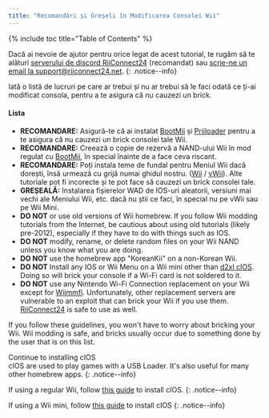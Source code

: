 ```yaml
---
title: "Recomandări și Greșeli în Modificarea Consolei Wii"
---
```


{% include toc title="Table of Contents" %}

Dacă ai nevoie de ajutor pentru orice legat de acest tutorial, te rugăm să te alături [serverului de discord RiiConnect24](https://discord.gg/rc24) (recomandat) sau [scrie-ne un email la support@riiconnect24.net](mailto:support@riiconnect24.net).
{: .notice--info}

Iată o listă de lucruri pe care ar trebui și nu ar trebui să le faci odată ce ți-ai modificat consola, pentru a te asigura că nu cauzezi un brick.

#### Lista

- **RECOMANDARE:** Asigură-te că ai instalat [BootMii](bootmii) și [Priiloader](priiloader) pentru a te asigura că nu cauzezi un brick consolei tale Wii.
- **RECOMANDARE:** Creează o copie de rezervă a NAND-ului Wii în mod regulat cu [BootMii](bootmii), în special înainte de a face ceva riscant.
- **RECOMANDARE:** Poți instala teme de fundal pentru Meniul Wii dacă dorești, însă urmează cu grijă numai ghidul nostru. ([Wii](themes) / [vWii](themes-vwii)). Alte tutoriale pot fi incorecte și te pot face să cauzezi un brick consolei tale.
- **GREȘEALĂ:** Instalarea fișierelor WAD de IOS-uri aleatorii, versiuni mai vechi ale Meniului Wii, etc. dacă nu știi ce faci, în special nu pe vWii sau pe Wii Mini.
- **DO NOT** or use old versions of Wii homebrew. If you follow Wii modding tutorials from the Internet, be cautious about using old tutorials (likely pre-2012), especially if they have to do with things such as IOS.
- **DO NOT** modify, rename, or delete random files on your Wii NAND unless you know what you are doing.
- **DO NOT** use the homebrew app "KoreanKii" on a non-Korean Wii.
- **DO NOT** Install any IOS or Wii Menu on a Wii mini other than [d2xl cIOS](cios-mini). Doing so will brick your console if a Wi-Fi card is not soldered to it.
- **DO NOT** use any Nintendo Wi-Fi Connection replacement on your Wii except for [Wiimmfi](wiimmfi). Unfortunately, other replacement servers are vulnerable to an exploit that can brick your Wii if you use them. [RiiConnect24](riiconnect24) is safe to use as well.

If you follow these guidelines, you won't have to worry about bricking your Wii. Wii modding is safe, and bricks usually occur due to something done by the user that is on this list.

Continue to installing cIOS<br> cIOS are used to play games with a USB Loader. It's also useful for many other homebrew apps.
{: .notice--info}

If using a regular Wii, follow [this guide](cios) to install cIOS.
{: .notice--info}

If using a Wii mini, follow [this guide](cios-mini) to install cIOS
{: .notice--info}
